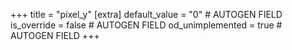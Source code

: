 +++
title = "pixel_y"
[extra]
default_value = "0" # AUTOGEN FIELD
is_override = false # AUTOGEN FIELD
od_unimplemented = true # AUTOGEN FIELD
+++
